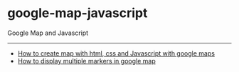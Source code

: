 # google-map-javascript
Google Map and Javascript

-----------------------

 - [How to create map with html, css and Javascript with google maps](https://guidestocode.com/javascript/how-to-create-google-map-with-javascript-in-easy-ways/)
 - [How to display multiple  markers in google map](https://guidestocode.com/javascript/how-to-add-multiple-markers-in-map-google-map/)
